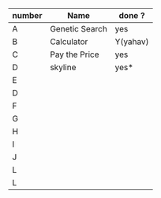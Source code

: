 |number|Name| done ?|
|------|----------------|-------------|
|A|Genetic Search|yes|
|B|Calculator |Y(yahav)|
|C|Pay the Price|yes|
|D|skyline|yes*|
|E|||
|D|||
|F|||
|G|||
|H|||
|I|||
|J|||
|L|||
|L|||
